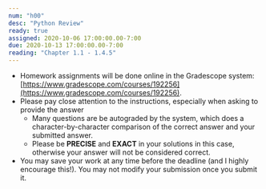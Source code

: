 ```yaml
---
num: "h00"
desc: "Python Review"
ready: true
assigned: 2020-10-06 17:00:00.00-7:00
due: 2020-10-13 17:00:00.00-7:00
reading: "Chapter 1.1 - 1.4.5"
---
```


* Homework assignments will be done online in the Gradescope system: [https://www.gradescope.com/courses/192256](https://www.gradescope.com/courses/192256).
* Please pay close attention to the instructions, especially when asking to provide the answer
	* Many questions are be autograded by the system, which does a character-by-character comparison of the correct answer and your submitted answer.
	* Please be **PRECISE** and **EXACT** in your solutions in this case, otherwise your answer will not be considered correct.
* You may save your work at any time before the deadline (and I highly encourage this!). You may not modify your submission once you submit it.
